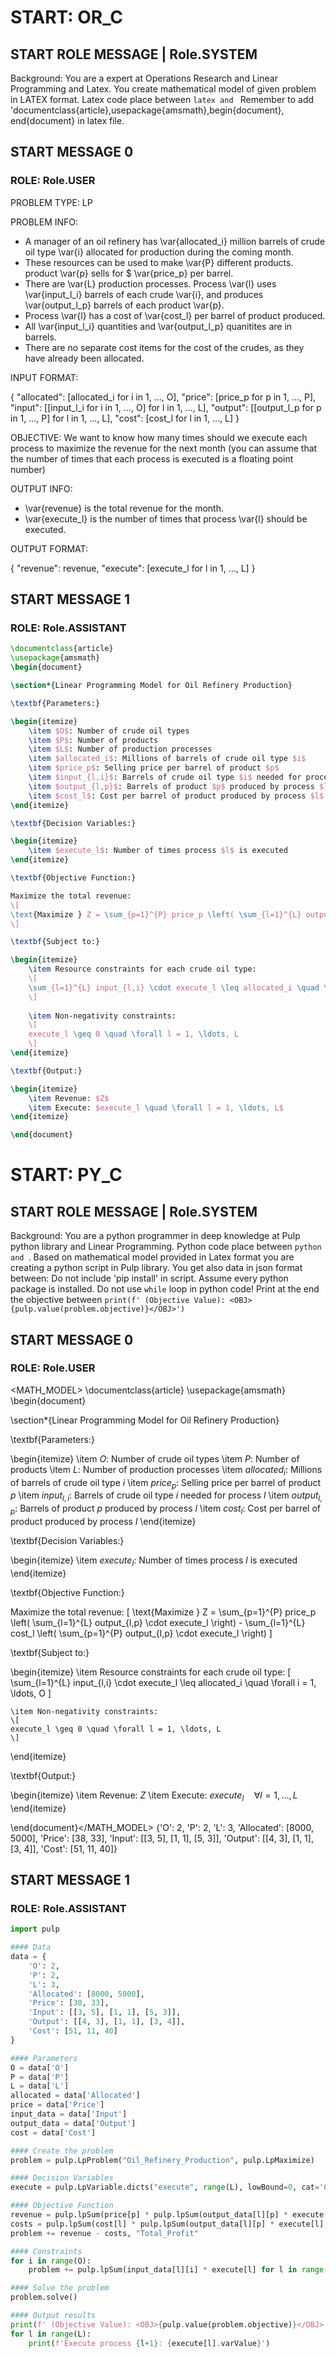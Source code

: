 # START: OR_C 
## START ROLE MESSAGE | Role.SYSTEM 
Background: You are a expert at Operations Research and Linear Programming and Latex. You create mathematical model of given problem in LATEX format. Latex code place between ```latex and ``` Remember to add 'documentclass{article},usepackage{amsmath},begin{document}, end{document} in latex file. 
## START MESSAGE 0 
### ROLE: Role.USER
<DESCRIPTION>
PROBLEM TYPE: LP

PROBLEM INFO: 

- A manager of an oil refinery has \var{allocated_i} million barrels of crude oil type \var{i} allocated for production during the coming month. 
- These resources can be used to make \var{P} different products. product \var{p} sells for $ \var{price_p} per barrel.
- There are \var{L} production processes. Process \var{l} uses \var{input_l_i} barrels of each crude \var{i}, and produces \var{output_l_p} barrels of each product \var{p}. 
- Process \var{l} has a cost of \var{cost_l} per barrel of product produced.
- All \var{input_l_i} quantities and \var{output_l_p} quanitites are in barrels. 
- There are no separate cost items for the cost of the crudes, as they have already been allocated.

INPUT FORMAT: 

{
    "allocated": [allocated_i for i in 1, ..., O],
    "price": [price_p for p in 1, ..., P],
    "input": [[input_l_i for i in 1, ..., O] for l in 1, ..., L],
    "output": [[output_l_p for p in 1, ..., P] for l in 1, ..., L],
    "cost": [cost_l for l in 1, ..., L]
}

OBJECTIVE: We want to know how many times should we execute each process to maximize the revenue for the next month (you can assume that the number of times that each process is executed is a floating point number)

OUTPUT INFO:

- \var{revenue} is the total revenue for the month.
- \var{execute_l} is the number of times that process \var{l} should be executed.

OUTPUT FORMAT:

{
    "revenue": revenue,
    "execute": [execute_l for l in 1, ..., L]
}

</DESCRIPTION>


## START MESSAGE 1 
### ROLE: Role.ASSISTANT
```latex
\documentclass{article}
\usepackage{amsmath}
\begin{document}

\section*{Linear Programming Model for Oil Refinery Production}

\textbf{Parameters:}

\begin{itemize}
    \item $O$: Number of crude oil types
    \item $P$: Number of products
    \item $L$: Number of production processes
    \item $allocated_i$: Millions of barrels of crude oil type $i$
    \item $price_p$: Selling price per barrel of product $p$
    \item $input_{l,i}$: Barrels of crude oil type $i$ needed for process $l$
    \item $output_{l,p}$: Barrels of product $p$ produced by process $l$
    \item $cost_l$: Cost per barrel of product produced by process $l$
\end{itemize}

\textbf{Decision Variables:}

\begin{itemize}
    \item $execute_l$: Number of times process $l$ is executed
\end{itemize}

\textbf{Objective Function:}

Maximize the total revenue:
\[
\text{Maximize } Z = \sum_{p=1}^{P} price_p \left( \sum_{l=1}^{L} output_{l,p} \cdot execute_l \right) - \sum_{l=1}^{L} cost_l \left( \sum_{p=1}^{P} output_{l,p} \cdot execute_l \right)
\]

\textbf{Subject to:}

\begin{itemize}
    \item Resource constraints for each crude oil type:
    \[
    \sum_{l=1}^{L} input_{l,i} \cdot execute_l \leq allocated_i \quad \forall i = 1, \ldots, O
    \]
    
    \item Non-negativity constraints:
    \[
    execute_l \geq 0 \quad \forall l = 1, \ldots, L
    \]
\end{itemize}

\textbf{Output:}

\begin{itemize}
    \item Revenue: $Z$
    \item Execute: $execute_l \quad \forall l = 1, \ldots, L$
\end{itemize}

\end{document}
```

# START: PY_C 
## START ROLE MESSAGE | Role.SYSTEM 
Background: You are a python programmer in deep knowledge at Pulp python library and Linear Programming. Python code place between ```python and ```. Based on mathematical model provided in Latex format you are creating a python script in Pulp library. You get also data in json format between: <DATA></DATA> Do not include 'pip install' in script. Assume every python package is installed. Do not use `while` loop in python code! Print at the end the objective between <OBJ></OBJ> `print(f' (Objective Value): <OBJ>{pulp.value(problem.objective)}</OBJ>')` 
## START MESSAGE 0 
### ROLE: Role.USER
<MATH_MODEL>
\documentclass{article}
\usepackage{amsmath}
\begin{document}

\section*{Linear Programming Model for Oil Refinery Production}

\textbf{Parameters:}

\begin{itemize}
    \item $O$: Number of crude oil types
    \item $P$: Number of products
    \item $L$: Number of production processes
    \item $allocated_i$: Millions of barrels of crude oil type $i$
    \item $price_p$: Selling price per barrel of product $p$
    \item $input_{l,i}$: Barrels of crude oil type $i$ needed for process $l$
    \item $output_{l,p}$: Barrels of product $p$ produced by process $l$
    \item $cost_l$: Cost per barrel of product produced by process $l$
\end{itemize}

\textbf{Decision Variables:}

\begin{itemize}
    \item $execute_l$: Number of times process $l$ is executed
\end{itemize}

\textbf{Objective Function:}

Maximize the total revenue:
\[
\text{Maximize } Z = \sum_{p=1}^{P} price_p \left( \sum_{l=1}^{L} output_{l,p} \cdot execute_l \right) - \sum_{l=1}^{L} cost_l \left( \sum_{p=1}^{P} output_{l,p} \cdot execute_l \right)
\]

\textbf{Subject to:}

\begin{itemize}
    \item Resource constraints for each crude oil type:
    \[
    \sum_{l=1}^{L} input_{l,i} \cdot execute_l \leq allocated_i \quad \forall i = 1, \ldots, O
    \]
    
    \item Non-negativity constraints:
    \[
    execute_l \geq 0 \quad \forall l = 1, \ldots, L
    \]
\end{itemize}

\textbf{Output:}

\begin{itemize}
    \item Revenue: $Z$
    \item Execute: $execute_l \quad \forall l = 1, \ldots, L$
\end{itemize}

\end{document}</MATH_MODEL>
<DATA>
{'O': 2, 'P': 2, 'L': 3, 'Allocated': [8000, 5000], 'Price': [38, 33], 'Input': [[3, 5], [1, 1], [5, 3]], 'Output': [[4, 3], [1, 1], [3, 4]], 'Cost': [51, 11, 40]}</DATA>


## START MESSAGE 1 
### ROLE: Role.ASSISTANT
```python
import pulp

#### Data
data = {
    'O': 2,
    'P': 2,
    'L': 3,
    'Allocated': [8000, 5000],
    'Price': [38, 33],
    'Input': [[3, 5], [1, 1], [5, 3]],
    'Output': [[4, 3], [1, 1], [3, 4]],
    'Cost': [51, 11, 40]
}

#### Parameters
O = data['O']
P = data['P']
L = data['L']
allocated = data['Allocated']
price = data['Price']
input_data = data['Input']
output_data = data['Output']
cost = data['Cost']

#### Create the problem
problem = pulp.LpProblem("Oil_Refinery_Production", pulp.LpMaximize)

#### Decision Variables
execute = pulp.LpVariable.dicts("execute", range(L), lowBound=0, cat='Continuous')

#### Objective Function
revenue = pulp.lpSum(price[p] * pulp.lpSum(output_data[l][p] * execute[l] for l in range(L)) for p in range(P))
costs = pulp.lpSum(cost[l] * pulp.lpSum(output_data[l][p] * execute[l] for p in range(P)) for l in range(L))
problem += revenue - costs, "Total_Profit"

#### Constraints
for i in range(O):
    problem += pulp.lpSum(input_data[l][i] * execute[l] for l in range(L)) <= allocated[i], f"Resource_Constraint_{i+1}"

#### Solve the problem
problem.solve()

#### Output results
print(f' (Objective Value): <OBJ>{pulp.value(problem.objective)}</OBJ>')
for l in range(L):
    print(f'Execute process {l+1}: {execute[l].varValue}')
```

